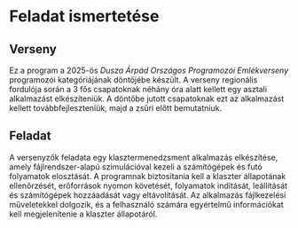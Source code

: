 # Feladat ismertetése

## Verseny

Ez a program a 2025-ös _Dusza Árpád Országos Programozói Emlékverseny_ programozói kategóriájának döntőjébe készült.
A verseny regionális fordulója során a 3 fős csapatoknak néhány óra alatt kellett egy asztali alkalmazást elkészíteniük.
A döntőbe jutott csapatoknak ezt az alkalmazást kellett továbbfejleszteniük, majd a zsűri előtt bemutatniuk.

## Feladat

A versenyzők feladata egy klasztermenedzsment alkalmazás elkészítése, amely fájlrendszer-alapú szimulációval kezeli a számítógépek és futó folyamatok elosztását. A programnak biztosítania kell a klaszter állapotának ellenőrzését, erőforrások nyomon követését, folyamatok indítását, leállítását és számítógépek hozzáadását vagy eltávolítását. Az alkalmazás fájlkezelési műveletekkel dolgozik, és a felhasználó számára egyértelmű információkat kell megjelenítenie a klaszter állapotáról.
